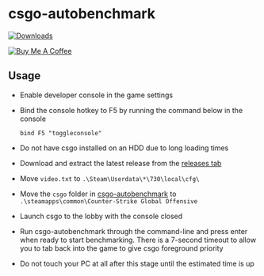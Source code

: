 # csgo-autobenchmark

[![Downloads](https://img.shields.io/github/downloads/amitxv/csgo-autobenchmark/total.svg)](https://github.com/amitxv/csgo-autobenchmark/releases)

[![Buy Me A Coffee](https://www.buymeacoffee.com/assets/img/custom_images/orange_img.png)](https://www.buymeacoffee.com/amitxv)

## Usage

- Enable developer console in the game settings

- Bind the console hotkey to F5 by running the command below in the console

    ```
    bind F5 "toggleconsole"
    ```

- Do not have csgo installed on an HDD due to long loading times

- Download and extract the latest release from the [releases tab](https://github.com/amitxv/csgo-autobenchmark/releases)

- Move ``video.txt`` to ``.\Steam\Userdata\*\730\local\cfg\``

- Move the ``csgo`` folder in [csgo-autobenchmark](https://github.com/samisalreadytaken/csgo-benchmark) to ``.\steamapps\common\Counter-Strike Global Offensive``

- Launch csgo to the lobby with the console closed

- Run csgo-autobenchmark through the command-line and press enter when ready to start benchmarking. There is a 7-second timeout to allow you to tab back into the game to give csgo foreground priority

- Do not touch your PC at all after this stage until the estimated time is up
